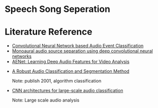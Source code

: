 # Speech Song Seperation
<h1>Literature Reference</h1>
<ul>
 <li><a href="http://www.itiis.org/journals/tiis/digital-library/manuscript/file/21791/TIISVol12No6-17.pdf">Convolutional Neural Network based Audio
Event Classification</a> </li>
 <li><a href="https://repositori.upf.edu/bitstream/handle/10230/32187/Gomez_LVA-ICA2017_mono.pdf?sequence=1&isAllowed=y">Monoaural audio source separation using deep convolutional neural networks</a></li>
 <li><a href ="https://arxiv.org/pdf/1701.00599.pdf">AENet: Learning Deep Audio Features for Video
Analysis</a></li>
 <li><p><a href="https://www.microsoft.com/en-us/research/wp-content/uploads/2016/02/tr-2001-79.pdf">A Robust Audio Classification and Segmentation Method</a><p>
 <p>Note: publish 2001, algorithm classification</p>
 </li>
 <li><p><a href = "https://arxiv.org/pdf/1609.09430v2.pdf">CNN architectures for large-scale audio classification</a></p>
  <p>Note: Large scale audio analysis </p>
 </li>
</ul>
